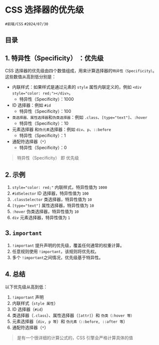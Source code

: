 
# CSS 选择器的优先级


`#前端/CSS` `#2024/07/30`  


## 目录
<!-- toc -->
 ## 1. 特异性（Specificity） ：优先级 

CSS 选择器的优先级由四个数值组成，用来计算选择器的`特异性（Specificity）`。这些数值从高到低分别是：

- 内联样式：如果样式是通过元素的 `style` 属性内联定义的，例如 `<div style="color: red;"></div>`。
	- 特异性（Specificity）：1000
- ID 选择器：例如 `#id`
	- 特异性（Specificity）：100
- `类选择器、属性选择器`和`伪类选择器`：例如 `.class`、`[type="text"]`、`:hover`
	- 特异性（Specificity）：10
- 元素选择器 和`伪元素`选择器：例如 `div`、`p`、`::before`
	- 特异性（Specificity）：1
- 通配符选择器（`*`）
	- 特异性（Specificity）：0

> 特异性（Specificity） 即 优先级

## 2. 示例

1. `style="color: red;"` 内联样式，特异性值为 `1000`
2. `#idSelector` ID 选择器，特异性值为 `100`
3. `.classSelector` 类选择器，特异性值为 `10`
4. `[type="text"]` 属性选择器，特异性值为 `10`
5. `:hover` 伪类选择器，特异性值为 `10`
6. `div` 元素选择器，特异性值为 `1`

## 3. `important`

1. `!important` 提升声明的优先级，覆盖任何通常的权重计算。
2. 任意规则使用 `!important`，该规则将优先权。
3. 多个 `!important`之间情况，优先级基于特异性。

## 4. 总结

以下优先级从高到低：

1. `!important` 声明
2. 内联样式（`style 属性`）
3. ID 选择器（`#id`）
4. 类选择器（`.class`）、属性选择器（`[attr]`）和 `伪类（:hover 等）`
5. 元素选择器（`div, p 等`）和 `伪元素（::before, ::after 等`）
6. 通配符选择器（`*`）

> 是有一个很详细的计算公式的，CSS 引擎会严格计算具体的值

